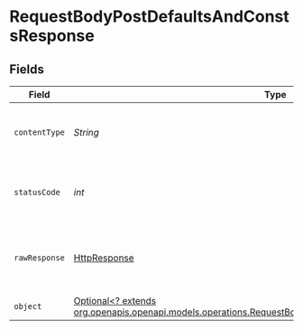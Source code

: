 # RequestBodyPostDefaultsAndConstsResponse


## Fields

| Field                                                                                                                                                                              | Type                                                                                                                                                                               | Required                                                                                                                                                                           | Description                                                                                                                                                                        |
| ---------------------------------------------------------------------------------------------------------------------------------------------------------------------------------- | ---------------------------------------------------------------------------------------------------------------------------------------------------------------------------------- | ---------------------------------------------------------------------------------------------------------------------------------------------------------------------------------- | ---------------------------------------------------------------------------------------------------------------------------------------------------------------------------------- |
| `contentType`                                                                                                                                                                      | *String*                                                                                                                                                                           | :heavy_check_mark:                                                                                                                                                                 | HTTP response content type for this operation                                                                                                                                      |
| `statusCode`                                                                                                                                                                       | *int*                                                                                                                                                                              | :heavy_check_mark:                                                                                                                                                                 | HTTP response status code for this operation                                                                                                                                       |
| `rawResponse`                                                                                                                                                                      | [HttpResponse<InputStream>](https://docs.oracle.com/en/java/javase/11/docs/api/java.net.http/java/net/http/HttpResponse.html)                                                      | :heavy_check_mark:                                                                                                                                                                 | Raw HTTP response; suitable for custom response parsing                                                                                                                            |
| `object`                                                                                                                                                                           | [Optional<? extends org.openapis.openapi.models.operations.RequestBodyPostDefaultsAndConstsResponseBody>](../../models/operations/RequestBodyPostDefaultsAndConstsResponseBody.md) | :heavy_minus_sign:                                                                                                                                                                 | OK                                                                                                                                                                                 |